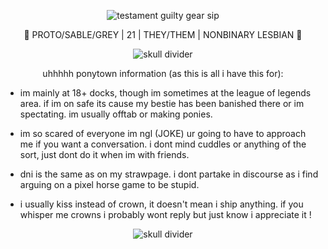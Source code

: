 <p align="center">
<picture>
  <source media="(prefers-color-scheme: dark)" srcset="https://64.media.tumblr.com/431dfee3128a991cbe2b1a5af53d7daa/tumblr_net1ibanuH1rn9495o1_400.gif">
  <source media="(prefers-color-scheme: light)" srcset="https://64.media.tumblr.com/431dfee3128a991cbe2b1a5af53d7daa/tumblr_net1ibanuH1rn9495o1_400.gif">
  <img alt="testament guilty gear sip" src="https://64.media.tumblr.com/431dfee3128a991cbe2b1a5af53d7daa/tumblr_net1ibanuH1rn9495o1_400.gif">
</picture>
<p align="center">
  🍫 PROTO/SABLE/GREY | 21 | THEY/THEM | NONBINARY LESBIAN 🍫
<p align="center">
<picture>
 <source media="(prefers-color-scheme: dark)" srcset="https://64.media.tumblr.com/841c401afd671c5d2e81834add38d44d/e00471efbafcecea-03/s1280x1920/a03fa18a19264c9f5084780c8a169882042a4c94.gifv">
 <source media="(prefers-color-scheme: light)" srcset="https://64.media.tumblr.com/841c401afd671c5d2e81834add38d44d/e00471efbafcecea-03/s1280x1920/a03fa18a19264c9f5084780c8a169882042a4c94.gifv">
 <img alt="skull divider" src="https://64.media.tumblr.com/841c401afd671c5d2e81834add38d44d/e00471efbafcecea-03/s1280x1920/a03fa18a19264c9f5084780c8a169882042a4c94.gifv">
</picture>
<p align="center">
  uhhhhh ponytown information (as this is all i have this for): 

  - im mainly at 18+ docks, though im sometimes at the league of legends area. if im on safe its cause my bestie has been banished there or im spectating. im usually offtab or making ponies.

- im so scared of everyone im ngl (JOKE) ur going to have to approach me if you want a conversation. i dont mind cuddles or anything of the sort, just dont do it when im with friends. 

- dni is the same as on my strawpage. i dont partake in discourse as i find arguing on a pixel horse game to be stupid. 

- i usually kiss instead of crown, it doesn't mean i ship anything. if you whisper me crowns i probably wont reply but just know i appreciate it !
<p align="center">
<picture>
 <source media="(prefers-color-scheme: dark)" srcset="https://64.media.tumblr.com/841c401afd671c5d2e81834add38d44d/e00471efbafcecea-03/s1280x1920/a03fa18a19264c9f5084780c8a169882042a4c94.gifv">
 <source media="(prefers-color-scheme: light)" srcset="https://64.media.tumblr.com/841c401afd671c5d2e81834add38d44d/e00471efbafcecea-03/s1280x1920/a03fa18a19264c9f5084780c8a169882042a4c94.gifv">
 <img alt="skull divider" src="https://64.media.tumblr.com/841c401afd671c5d2e81834add38d44d/e00471efbafcecea-03/s1280x1920/a03fa18a19264c9f5084780c8a169882042a4c94.gifv">
</picture>
<p align="center">

